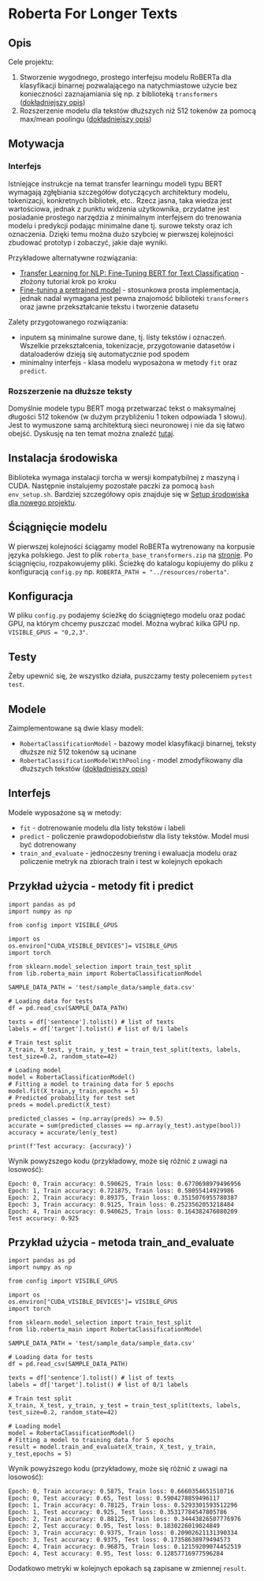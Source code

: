 # Roberta For Longer Texts

## Opis

Cele projektu:

1. Stworzenie wygodnego, prostego interfejsu modelu RoBERTa dla klasyfikacji binarnej pozwalającego na natychmiastowe użycie bez konieczności zaznajamiania się np. z biblioteką `transformers` ([dokładniejszy opis](docs/roberta_interface.md))
2. Rozszerzenie modelu dla tekstów dłuższych niż 512 tokenów za pomocą max/mean poolingu ([dokładniejszy opis](docs/roberta_for_longer_texts.md))

## Motywacja
### Interfejs
Istniejące instrukcje na temat transfer learningu modeli typu BERT wymagają zgłębiania szczegółów dotyczących architektury modelu, tokenizacji, konkretnych bibliotek, etc.. Rzecz jasna, taka wiedza jest wartościowa, jednak z punktu widzenia użytkownika, przydatne jest posiadanie prostego narzędzia z minimalnym interfejsem do trenowania modelu i predykcji podając minimalne dane tj. surowe teksty oraz ich oznaczenia. Dzięki temu można dużo szybciej w pierwszej kolejności zbudować prototyp i zobaczyć, jakie daje wyniki.

Przykładowe alternatywne rozwiązania:
- [Transfer Learning for NLP: Fine-Tuning BERT for Text Classification](https://www.analyticsvidhya.com/blog/2020/07/transfer-learning-for-nlp-fine-tuning-bert-for-text-classification/) - złożony tutorial krok po kroku
- [Fine-tuning a pretrained model](https://huggingface.co/docs/transformers/training) - stosunkowa prosta implementacja, jednak nadal wymagana jest pewna znajomość biblioteki `transformers` oraz jawne przekształcanie tekstu i tworzenie datasetu

Zalety przygotowanego rozwiązania:
- inputem są minimalne surowe dane, tj. listy tekstów i oznaczeń. Wszelkie przekształcenia, tokenizacje, przygotowanie datasetów i dataloaderów dzieją się automatycznie pod spodem
- minimalny interfejs - klasa modelu wyposażona w metody `fit` oraz `predict`.
### Rozszerzenie na dłuższe teksty
Domyślnie modele typu BERT mogą przetwarzać tekst o maksymalnej długości 512 tokenów (w dużym przybliżeniu 1 token odpowiada 1 słowu). Jest to wymuszone samą architekturą sieci neuronowej i nie da się łatwo obejść. Dyskusję na ten temat można znaleźć [tutaj](https://github.com/google-research/bert/issues/27).

## Instalacja środowiska
Biblioteka wymaga instalacji torcha w wersji kompatybilnej z maszyną i CUDA. Następnie instalujemy pozostałe paczki za pomocą ```bash env_setup.sh```. Bardziej szczegółowy opis znajduje się w [Setup środowiska dla nowego projektu](docs/setup_env.md).

## Ściągnięcie modelu
W pierwszej kolejności ściągamy model RoBERTa wytrenowany na korpusie języka polskiego. Jest to plik ```roberta_base_transformers.zip``` na  [stronie](https://github.com/sdadas/polish-roberta/releases). Po ściągnięciu, rozpakowujemy pliki. Ścieżkę do katalogu kopiujemy do pliku z konfiguracją ```config.py``` np. ```ROBERTA_PATH = "../resources/roberta"```.

## Konfiguracja
W pliku ```config.py``` podajemy ścieżkę do ściągniętego modelu oraz podać GPU, na którym chcemy puszczać model. Można wybrać kilka GPU np. ```VISIBLE_GPUS = "0,2,3"```.

## Testy
Żeby upewnić się, że wszystko działa, puszczamy testy poleceniem ```pytest test```.

## Modele
Zaimplementowane są dwie klasy modeli:
- `RobertaClassificationModel` - bazowy model klasyfikacji binarnej, teksty dłuższe niż 512 tokenów są ucinane
- `RobertaClassificationModelWithPooling` - model zmodyfikowany dla dłuższych tekstów ([dokładniejszy opis](docs/roberta_for_longer_texts.md))

## Interfejs
Modele wyposażone są w metody:
- `fit` - dotrenowanie modelu dla listy tekstów i labeli
- `predict` - policzenie prawdopodobieństw dla listy tekstów. Model musi być dotrenowany
- `train_and_evaluate` - jednoczesny trening i ewaluacja modelu oraz policzenie metryk na zbiorach train i test w kolejnych epokach

## Przykład użycia - metody fit i predict

```
import pandas as pd
import numpy as np

from config import VISIBLE_GPUS

import os
os.environ["CUDA_VISIBLE_DEVICES"]= VISIBLE_GPUS
import torch

from sklearn.model_selection import train_test_split
from lib.roberta_main import RobertaClassificationModel

SAMPLE_DATA_PATH = 'test/sample_data/sample_data.csv'

# Loading data for tests
df = pd.read_csv(SAMPLE_DATA_PATH)

texts = df['sentence'].tolist() # list of texts
labels = df['target'].tolist() # list of 0/1 labels

# Train test split
X_train, X_test, y_train, y_test = train_test_split(texts, labels, test_size=0.2, random_state=42)

# Loading model
model = RobertaClassificationModel()
# Fitting a model to training data for 5 epochs
model.fit(X_train,y_train,epochs = 5)
# Predicted probability for test set
preds = model.predict(X_test)

predicted_classes = (np.array(preds) >= 0.5)
accurate = sum(predicted_classes == np.array(y_test).astype(bool))
accuracy = accurate/len(y_test)

print(f'Test accuracy: {accuracy}')
```

Wynik powyższego kodu (przykładowy, może się różnić z uwagi na losowość):
 ```
Epoch: 0, Train accuracy: 0.590625, Train loss: 0.6770698979496956
Epoch: 1, Train accuracy: 0.721875, Train loss: 0.58055414929986
Epoch: 2, Train accuracy: 0.89375, Train loss: 0.3515076955780387
Epoch: 3, Train accuracy: 0.9125, Train loss: 0.2523562053218484
Epoch: 4, Train accuracy: 0.940625, Train loss: 0.164382476080209
Test accuracy: 0.925
 ```

## Przykład użycia - metoda train_and_evaluate

```
import pandas as pd
import numpy as np

from config import VISIBLE_GPUS

import os
os.environ["CUDA_VISIBLE_DEVICES"]= VISIBLE_GPUS
import torch

from sklearn.model_selection import train_test_split
from lib.roberta_main import RobertaClassificationModel

SAMPLE_DATA_PATH = 'test/sample_data/sample_data.csv'

# Loading data for tests
df = pd.read_csv(SAMPLE_DATA_PATH)

texts = df['sentence'].tolist() # list of texts
labels = df['target'].tolist() # list of 0/1 labels

# Train test split
X_train, X_test, y_train, y_test = train_test_split(texts, labels, test_size=0.2, random_state=42)

# Loading model
model = RobertaClassificationModel()
# Fitting a model to training data for 5 epochs
result = model.train_and_evaluate(X_train, X_test, y_train, y_test,epochs = 5)
```

 Wynik powyższego kodu (przykładowy, może się różnić z uwagi na losowość):

```
Epoch: 0, Train accuracy: 0.5875, Train loss: 0.6660354651510716
Epoch: 0, Test accuracy: 0.65, Test loss: 0.5904278859496117
Epoch: 1, Train accuracy: 0.78125, Train loss: 0.5293301593512296
Epoch: 1, Test accuracy: 0.925, Test loss: 0.35317784547805786
Epoch: 2, Train accuracy: 0.88125, Train loss: 0.34443826507776976
Epoch: 2, Test accuracy: 0.95, Test loss: 0.1830226019024849
Epoch: 3, Train accuracy: 0.9375, Train loss: 0.20902621131390334
Epoch: 3, Test accuracy: 0.9375, Test loss: 0.17358638979494573
Epoch: 4, Train accuracy: 0.96875, Train loss: 0.12159209074452519
Epoch: 4, Test accuracy: 0.95, Test loss: 0.12857716977596284
```

Dodatkowo metryki w kolejnych epokach są zapisane w zmiennej `result`.